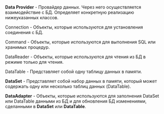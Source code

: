 **Data Provider** - Провайдер данных. Через него осуществляется взаимодействие с БД. Определяет конкретную реализацию нижеуказанных классов.

Connection - Объекты, которые используются для установления соединения с БД.

Command - Объекты, которые используются для выполнения SQL или хранимых процедур.

DataReader - Объекты, которые используются для чтения из БД в режиме только для чтения.

DataTable - Представляет собой одну таблицу данных в памяти.

**DataSet** - Представляет собой набор данных в памяти, который может содержать одну или несколько таблиц данных (DataTable).

**DataAdapter** - Объекты, которые используются для заполнения DataSet или DataTable данными из БД и для обновления БД изменениями, сделанными в **DataSet** или **DataTable**.